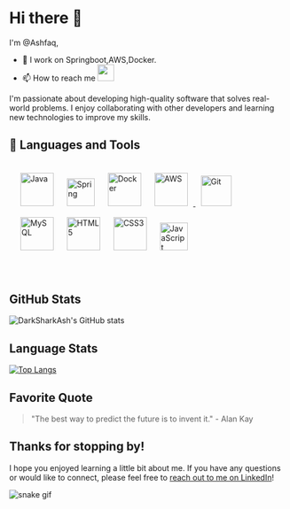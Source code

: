 <!---
DarkSharkAsh/DarkSharkAsh is a ✨ special ✨ repository because its `README.md` (this file) appears on your GitHub profile.
You can click the Preview link to take a look at your changes.
- 🌱 I’m currently learning ...
- 💞️ I’m looking to collaborate on ...
--->

  # Hi there 👋

I'm @Ashfaq,
- 👀 I work on Springboot,AWS,Docker.
- 📫 How to reach me   <a href="https://www.linkedin.com/in/b-s-mohammed-ashfaq-519860225/"> <img src="https://cdn2.iconfinder.com/data/icons/metro-uinvert-dock/256/Linked_in_alt.png" width="30" height="30"></a>
  
  
I'm passionate about developing high-quality software that solves real-world problems. I enjoy collaborating with other developers and learning new technologies to improve my skills.


## 🧰 Languages and Tools  
<div style="padding:10">  
<a href="https://www.java.com/" target="_blank"><img style="margin:10px" src="https://profilinator.rishav.dev/skills-assets/java-original-wordmark.svg" alt="Java" height="60" /></a>  
<a href="https://docs.spring.io/spring-framework/docs/3.0.x/reference/expressions.html#:~:text=The%20Spring%20Expression%20Language%20(SpEL,and%20basic%20string%20templating%20functionality." target="_blank"><img style="margin: 10px" src="https://profilinator.rishav.dev/skills-assets/springio-icon.svg" alt="Spring" height="50" /></a>  
<a href="https://www.docker.com/" target="_blank"><img style="margin:10px" src="https://profilinator.rishav.dev/skills-assets/docker-original-wordmark.svg" alt="Docker" height="60" margin="2"/></a>  
<a href="https://aws.amazon.com/" target="_blank"><img style="margin:10px" src="https://profilinator.rishav.dev/skills-assets/amazonwebservices-original-wordmark.svg" alt="AWS" height="60"/</a>  
<a href="https://github.com/" target="_blank"><img style="margin:10px" src="https://profilinator.rishav.dev/skills-assets/git-scm-icon.svg" alt="Git" height="55" margin="2"/></a>  
<a href="https://www.mysql.com/" target="_blank"><img style="margin:10px" src="https://profilinator.rishav.dev/skills-assets/mysql-original-wordmark.svg" alt="MySQL" height="60"/></a>  
<a href="https://en.wikipedia.org/wiki/HTML5" target="_blank"><img style="margin:10px" src="https://profilinator.rishav.dev/skills-assets/html5-original-wordmark.svg" alt="HTML5" height="60"/></a>  
<a href="https://www.w3schools.com/css/" target="_blank"><img style="margin:10px" src="https://profilinator.rishav.dev/skills-assets/css3-original-wordmark.svg" alt="CSS3" height="60"/></a>  
<a href="https://www.javascript.com/" target="_blank"><img style="margin:10px" src="https://profilinator.rishav.dev/skills-assets/javascript-original.svg" alt="JavaScript" height="50"/></a>  
</div>  

<br/> 


<h1 dir="auto"></h1>















## GitHub Stats

![DarkSharkAsh's GitHub stats](https://github-readme-stats.vercel.app/api?username=DarkSharkAsh&&count_private=true&show_icons=true&theme=dark)


## Language Stats
[![Top Langs](https://github-readme-stats.vercel.app/api/top-langs/?username=DarkSharkAsh&layout=compact)](https://github.com/DarkSharkAsh/github-readme-stats)


## Favorite Quote

> "The best way to predict the future is to invent it." - Alan Kay

## Thanks for stopping by!

I hope you enjoyed learning a little bit about me. If you have any questions or would like to connect, please feel free to [reach out to me on LinkedIn](https://www.linkedin.com/in/b-s-mohammed-ashfaq-519860225/)!


![snake gif](https://github.com/DarkSharkAsh/DarkSharkAsh/blob/output/github-contribution-grid-snake.gif)
